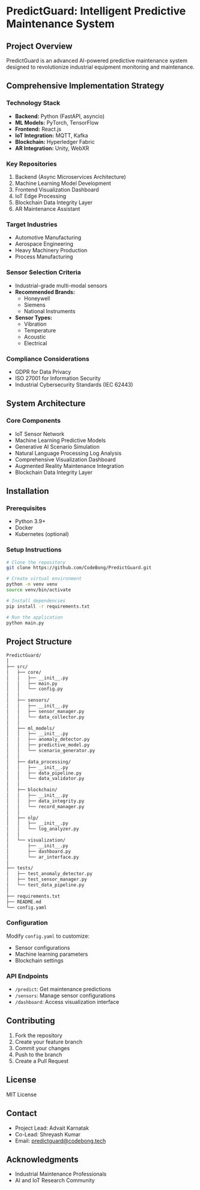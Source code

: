 # PredictGuard: Intelligent Predictive Maintenance System

## Project Overview
PredictGuard is an advanced AI-powered predictive maintenance system designed to revolutionize industrial equipment monitoring and maintenance.

## Comprehensive Implementation Strategy

### Technology Stack
- **Backend:** Python (FastAPI, asyncio)
- **ML Models:** PyTorch, TensorFlow
- **Frontend:** React.js
- **IoT Integration:** MQTT, Kafka
- **Blockchain:** Hyperledger Fabric
- **AR Integration:** Unity, WebXR

### Key Repositories
1. Backend (Async Microservices Architecture)
2. Machine Learning Model Development
3. Frontend Visualization Dashboard
4. IoT Edge Processing
5. Blockchain Data Integrity Layer
6. AR Maintenance Assistant

### Target Industries
- Automotive Manufacturing
- Aerospace Engineering
- Heavy Machinery Production
- Process Manufacturing

### Sensor Selection Criteria
- Industrial-grade multi-modal sensors
- **Recommended Brands:** 
  - Honeywell
  - Siemens
  - National Instruments
- **Sensor Types:**
  - Vibration
  - Temperature
  - Acoustic
  - Electrical

### Compliance Considerations
- GDPR for Data Privacy
- ISO 27001 for Information Security
- Industrial Cybersecurity Standards (IEC 62443)

## System Architecture

### Core Components
- IoT Sensor Network
- Machine Learning Predictive Models
- Generative AI Scenario Simulation
- Natural Language Processing Log Analysis
- Comprehensive Visualization Dashboard
- Augmented Reality Maintenance Integration
- Blockchain Data Integrity Layer

## Installation

### Prerequisites
- Python 3.9+
- Docker
- Kubernetes (optional)

### Setup Instructions
```bash
# Clone the repository
git clone https://github.com/CodeBong/PredictGuard.git

# Create virtual environment
python -m venv venv
source venv/bin/activate

# Install dependencies
pip install -r requirements.txt

# Run the application
python main.py
```

## Project Structure

```bash
PredictGuard/
│
├── src/
│   ├── core/
│   │   ├── __init__.py
│   │   ├── main.py
│   │   └── config.py
│   │
│   ├── sensors/
│   │   ├── __init__.py
│   │   ├── sensor_manager.py
│   │   └── data_collector.py
│   │
│   ├── ml_models/
│   │   ├── __init__.py
│   │   ├── anomaly_detector.py
│   │   ├── predictive_model.py
│   │   └── scenario_generator.py
│   │
│   ├── data_processing/
│   │   ├── __init__.py
│   │   ├── data_pipeline.py
│   │   └── data_validator.py
│   │
│   ├── blockchain/
│   │   ├── __init__.py
│   │   ├── data_integrity.py
│   │   └── record_manager.py
│   │
│   ├── nlp/
│   │   ├── __init__.py
│   │   └── log_analyzer.py
│   │
│   └── visualization/
│       ├── __init__.py
│       ├── dashboard.py
│       └── ar_interface.py
│
├── tests/
│   ├── test_anomaly_detector.py
│   ├── test_sensor_manager.py
│   └── test_data_pipeline.py
│
├── requirements.txt
├── README.md
└── config.yaml
```

### Configuration
Modify `config.yaml` to customize:
- Sensor configurations
- Machine learning parameters
- Blockchain settings

### API Endpoints
- `/predict`: Get maintenance predictions
- `/sensors`: Manage sensor configurations
- `/dashboard`: Access visualization interface

## Contributing
1. Fork the repository
2. Create your feature branch
3. Commit your changes
4. Push to the branch
5. Create a Pull Request

## License
MIT License

## Contact
- Project Lead: Advait Karnatak
- Co-Lead: Shreyash Kumar
- Email: predictguard@codebong.tech

## Acknowledgments
- Industrial Maintenance Professionals
- AI and IoT Research Community
